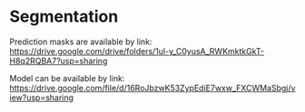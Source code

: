 # Segmentation

Prediction masks are available by link: https://drive.google.com/drive/folders/1ul-y_C0yusA_RWKmktkGkT-H8q2RQBA7?usp=sharing

Model can be available by link: https://drive.google.com/file/d/16RoJbzwK53ZypEdiE7wxw_FXCWMaSbgj/view?usp=sharing